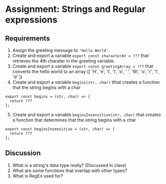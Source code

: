 # Assignment: Strings and Regular expressions

## Requirements

1. Assign the greeting message to `'Hello World'`.
2. Create and export a variable `export const characterAt = ???` that retrieves the 4th charater in the greeting variable.
3. Create and export a variable `export const greetingArray = ???` that converts the hello world to an array ([ 'H', 'e', 'l', 'l', 'o', ' ', 'W', 'o', 'r', 'l', 'd' ])
4. Create and export a variable `begins(str, char)` tthat creates a function that the string begins with a char 
  ```
  export const begins = (str, char) => { 
    return ???
  };
  ```
5.  Create and export a variable `beginsInsensitive(str, char)` that creates a function that determines that the string begins with a char 
   ```
   export const beginsInsensitive = (str, char) => { 
     return ???
   };
   ```

## Discussion

1. What is a string's data type really? (Discussed in class)
2. What are some functions that overlap with other types?
3. What is RegEx used for?

